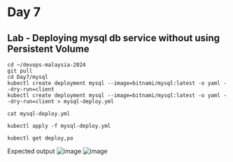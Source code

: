 # Day 7

## Lab - Deploying mysql db service without using Persistent Volume
```
cd ~/devops-malaysia-2024
git pull
cd Day7/mysql
kubectl create deployment mysql --image=bitnami/mysql:latest -o yaml --dry-run=client 
kubectl create deployment mysql --image=bitnami/mysql:latest -o yaml --dry-run=client > mysql-deploy.yml

cat mysql-deploy.yml

kubectl apply -f mysql-deploy.yml

kubectl get deploy,po
```

Expected output
![image](https://github.com/tektutor/devops-malaysia-2024/assets/12674043/3284c9f4-e029-4495-a459-6368b678f146)
![image](https://github.com/tektutor/devops-malaysia-2024/assets/12674043/b47f62b9-387c-417f-a9ab-740848a70064)
